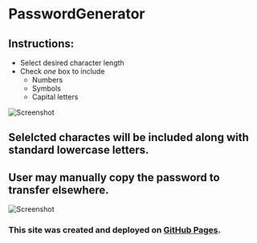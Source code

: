 # PasswordGenerator

## Instructions:

- Select desired character length
- Check *one* box to include
    - Numbers
    - Symbols
    - Capital letters

![Screenshot](https://user-images.githubusercontent.com/38336934/71025366-21256880-20c4-11ea-88da-1b32832d256d.png)

## Selelcted charactes will be included along with standard lowercase letters.

## User may manually copy the password to transfer elsewhere. 

 ![Screenshot](https://user-images.githubusercontent.com/38336934/71025587-8ed19480-20c4-11ea-9924-539e25331204.png)

### This site was created and deployed on [GitHub Pages](https://github.com/Fancystacks/passwordgenerator/).

